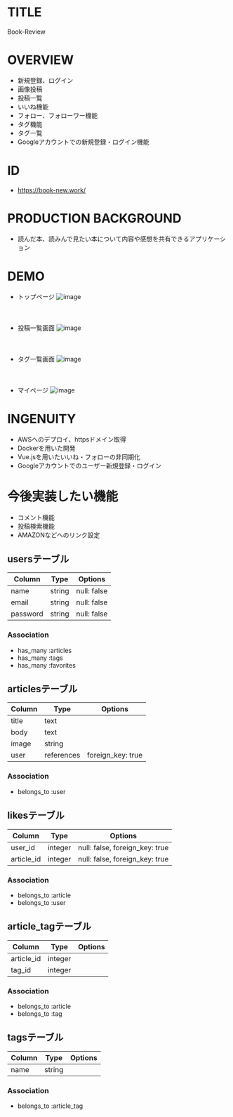 # TITLE
Book-Review

# OVERVIEW
- 新規登録、ログイン
- 画像投稿
- 投稿一覧
- いいね機能
- フォロー、フォローワー機能
- タグ機能
- タグ一覧
- Googleアカウントでの新規登録・ログイン機能

# ID
- https://book-new.work/

# PRODUCTION BACKGROUND
- 読んだ本、読みんで見たい本について内容や感想を共有できるアプリケーション

# DEMO
- トップページ
  ![image](https://user-images.githubusercontent.com/60598010/81406033-ca542480-9173-11ea-8a55-377f9f90de7f.png)
  <br>
  <br>
  <br>
  <br>
- 投稿一覧画面
  ![image](https://user-images.githubusercontent.com/60598010/77854360-d66bce80-7224-11ea-8614-3d2ff1d65a05.png)
  <br>
  <br>
  <br>
  <br>
- タグ一覧画面
  ![image](https://user-images.githubusercontent.com/60598010/81406534-b9f07980-9174-11ea-949e-091b7cf13b92.png)
  <br>
  <br>
  <br>
  <br>
- マイページ
  ![image](https://user-images.githubusercontent.com/60598010/81406657-f02df900-9174-11ea-9399-e57a7707ac20.png)

# INGENUITY
- AWSへのデプロイ、httpsドメイン取得
- Dockerを用いた開発
- Vue.jsを用いたいいね・フォローの非同期化
- Googleアカウントでのユーザー新規登録・ログイン

# 今後実装したい機能
- コメント機能
- 投稿検索機能
- AMAZONなどへのリンク設定



## usersテーブル
|Column|Type|Options|
|------|----|-------|
|name|string|null: false|
|email|string|null: false|
|password|string|null: false|
### Association
- has_many :articles
- has_many :tags
- has_many :favorites


## articlesテーブル
|Column|Type|Options|
|------|----|-------|
|title|text||
|body|text||
|image|string||
|user|references|foreign_key: true|
### Association
- belongs_to :user

## likesテーブル
|Column|Type|Options|
|------|----|-------|
|user_id|integer|null: false, foreign_key: true|
|article_id|integer|null: false, foreign_key: true|
### Association
- belongs_to :article
- belongs_to :user

## article_tagテーブル
|Column|Type|Options|
|------|----|-------|
|article_id|integer||
|tag_id|integer||
### Association
- belongs_to :article
- belongs_to :tag

## tagsテーブル
|Column|Type|Options|
|------|----|-------|
|name|string||
### Association
- belongs_to :article_tag
